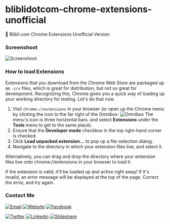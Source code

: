 # bliblidotcom-chrome-extensions-unofficial
:handbag: Blibli.com Chrome Extensions Unofficial Version

### Screenshoot

![Screenshoot](https://raw.githubusercontent.com/mazipan/bliblidotcom-chrome-extensions-unofficial/master/screenshoot.png)

### How to load Extensions

Extensions that you download from the Chrome Web Store are packaged up as `.crx` files, which is great for distribution, but not so great for development. Recognizing this, Chrome gives you a quick way of loading up your working directory for testing. Let's do that now.
1. Visit `chrome://extensions` in your browser (or open up the Chrome menu by clicking the icon to the far right of the Omnibox:  ![Omnibox](https://developer.chrome.com/static/images/hotdogmenu.png) The menu's icon is three horizontal bars. and select **Extensions** under the **Tools** menu to get to the same place).
2. Ensure that the **Developer mode** checkbox in the top right-hand corner is checked.
3. Click **Load unpacked extension…** to pop up a file-selection dialog.
4. Navigate to the directory in which your extension files live, and select it.

Alternatively, you can drag and drop the directory where your extension files live onto chrome://extensions in your browser to load it.

If the extension is valid, it'll be loaded up and active right away! If it's invalid, an error message will be displayed at the top of the page. Correct the error, and try again.

### Contact Me

[![Email](https://img.shields.io/badge/mazipanneh-Email-yellow.svg?maxAge=3600)](mailto:mazipanneh@gmail.com) 
[![Website](https://img.shields.io/badge/mazipanneh-Blog-brightgreen.svg?maxAge=3600)](https://mazipanneh.com/blog/)
[![Facebook](https://img.shields.io/badge/mazipanneh-Facebook-blue.svg?maxAge=3600)](https://facebook.com/mazipanneh) 

[![Twitter](https://img.shields.io/badge/Maz_Ipan-Twitter-55acee.svg?maxAge=3600)](https://twitter.com/Maz_Ipan) 
[![Linkedin](https://img.shields.io/badge/irfanmaulanamazipan-Linkedin-0077b5.svg?maxAge=3600)](https://id.linkedin.com/in/irfanmaulanamazipan) 
[![Slideshare](https://img.shields.io/badge/IrfanMaulana21-Slideshare-0077b5.svg?maxAge=3600)](https://www.slideshare.net/IrfanMaulana21) 
